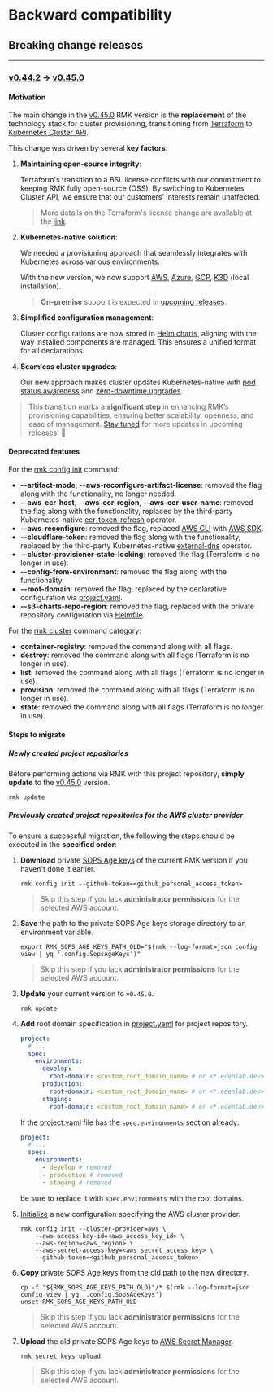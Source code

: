 # Backward compatibility

## Breaking change releases

---

### [v0.44.2](https://github.com/edenlabllc/rmk/releases/tag/v0.44.2) -> [v0.45.0](https://github.com/edenlabllc/rmk/releases/tag/v0.45.0)

#### Motivation

The main change in the [v0.45.0](https://github.com/edenlabllc/rmk/releases/tag/v0.45.0) RMK version is the
**replacement** of the technology stack for cluster provisioning, transitioning
from [Terraform](https://www.terraform.io/) to [Kubernetes Cluster API](https://cluster-api.sigs.k8s.io/).

This change was driven by several **key factors**:

1. **Maintaining open-source integrity**:

   Terraform's transition to a BSL license conflicts with our commitment to keeping RMK fully open-source (OSS).
   By switching to Kubernetes Cluster API, we ensure that our customers' interests remain unaffected.

   > More details on the Terraform's license change are available at the [link](https://www.hashicorp.com/license-faq).

2. **Kubernetes-native solution**:

   We needed a provisioning approach that seamlessly integrates with Kubernetes across various environments.

   With the new version, we now support
   [AWS](configuration/configuration-management/init-aws-provider.md),
   [Azure](configuration/configuration-management/init-azure-provider.md),
   [GCP](configuration/configuration-management/init-gcp-provider.md),
   [K3D](configuration/configuration-management/init-k3d-provider.md) (local installation).

   > **On-premise** support is expected in [upcoming releases](index.md#roadmap).

3. **Simplified configuration management**:

   Cluster configurations are now stored in [Helm charts](https://helm.sh/docs/topics/charts/), aligning with the way
   installed components are managed. This ensures a unified format for all declarations.

4. **Seamless cluster upgrades**:

   Our new approach makes cluster updates Kubernetes-native with
   [pod status awareness](https://kubernetes.io/docs/tasks/run-application/configure-pdb/) and
   [zero-downtime upgrades](https://en.wikipedia.org/wiki/Downtime#Service_levels).

> This transition marks a **significant step** in enhancing RMK’s provisioning capabilities, ensuring better
> scalability, openness, and ease of management. [Stay tuned](index.md#roadmap) for more updates in upcoming releases!
> 🚀

#### Deprecated features

For the [rmk config init](commands.md#init-i) command:

- **--artifact-mode**, **--aws-reconfigure-artifact-license**: removed the flag along with the functionality, no longer
  needed.
- **--aws-ecr-host**, **--aws-ecr-region**, **--aws-ecr-user-name**: removed the flag along with the functionality,
  replaced by the third-party Kubernetes-native
  [ecr-token-refresh](https://github.com/edenlabllc/ecr-token-refresh.operators.infra) operator.
- **--aws-reconfigure**: removed the flag, replaced [AWS CLI](https://aws.amazon.com/cli/) with
  [AWS SDK](https://github.com/aws/aws-sdk-go-v2).
- **--cloudflare-token**: removed the flag along with the functionality, replaced by the third-party
  Kubernetes-native [external-dns](https://github.com/kubernetes-sigs/external-dns) operator.
- **--cluster-provisioner-state-locking**: removed the flag (Terraform is no longer in use).
- **--config-from-environment**: removed the flag along with the functionality.
- **--root-domain**: removed the flag, replaced by the declarative configuration
  via [project.yaml](configuration/project-management/preparation-of-project-repository.md#projectyaml).
- **--s3-charts-repo-region**: removed the flag, replaced with the private repository configuration
  via [Helmfile](https://helmfile.readthedocs.io/en/latest/#configuration).

For the [rmk cluster](commands.md#cluster) command category:

- **container-registry**: removed the command along with all flags.
- **destroy**: removed the command along with all flags (Terraform is no longer in use).
- **list**: removed the command along with all flags (Terraform is no longer in use).
- **provision**: removed the command along with all flags (Terraform is no longer in use).
- **state**: removed the command along with all flags (Terraform is no longer in use).

#### Steps to migrate

##### Newly created project repositories

Before performing actions via RMK with this project repository, **simply update** to the
[v0.45.0](https://github.com/edenlabllc/rmk/releases/tag/v0.45.0) version.

```shell
rmk update
```

##### Previously created project repositories for the AWS cluster provider

To ensure a successful migration, the following the steps should be executed in the **specified order**:

1. **Download** private [SOPS Age keys](configuration/secrets-management/secrets-management.md#secret-keys) of the current
   RMK version if you haven't done it earlier.

   ```shell
   rmk config init --github-token=<github_personal_access_token>
   ```

   > Skip this step if you lack **administrator permissions** for the selected AWS account.

2. **Save** the path to the private SOPS Age keys storage directory to an environment variable.

   ```shell
   export RMK_SOPS_AGE_KEYS_PATH_OLD="$(rmk --log-format=json config view | yq '.config.SopsAgeKeys')"
   ```

   > Skip this step if you lack **administrator permissions** for the selected AWS account.

3. **Update** your current version to `v0.45.0`.

   ```shell
   rmk update
   ```

4. **Add** root domain specification
   in [project.yaml](configuration/project-management/preparation-of-project-repository.md#projectyaml) for project
   repository.

   ```yaml
   project:
     # ...
     spec:
       environments:
         develop:
           root-domain: <custom_root_domain_name> # or <*.edenlab.dev> for the Edenlab team
         production:
           root-domain: <custom_root_domain_name> # or <*.edenlab.dev> for the Edenlab team
         staging:
           root-domain: <custom_root_domain_name> # or <*.edenlab.dev> for the Edenlab team
   ```

   If the [project.yaml](configuration/project-management/preparation-of-project-repository.md#projectyaml) file has
   the `spec.environments` section already:

   ```yaml
   project:
     # ...
     spec:
       environments:
         - develop # removed
         - production # removed
         - staging # removed
   ```

   be sure to replace it with `spec.environments` with the root domains.

5. [Initialize](configuration/configuration-management/init-aws-provider.md#configuration-of-aws) a new configuration
   specifying the AWS cluster provider.

   ```shell
   rmk config init --cluster-provider=aws \
       --aws-access-key-id=<aws_access_key_id> \
       --aws-region=<aws_region> \
       --aws-secret-access-key=<aws_secret_access_key> \
       --github-token=<github_personal_access_token>
   ```

6. **Copy** private SOPS Age keys from the old path
   to the new directory.

   ```shell
   cp -f "${RMK_SOPS_AGE_KEYS_PATH_OLD}"/* $(rmk --log-format=json config view | yq '.config.SopsAgeKeys')
   unset RMK_SOPS_AGE_KEYS_PATH_OLD
   ```

   > Skip this step if you lack **administrator permissions** for the selected AWS account.

7. **Upload** the old private SOPS Age keys to [AWS Secret Manager](https://aws.amazon.com/secrets-manager/).

   ```shell
   rmk secret keys upload
   ```

   > Skip this step if you lack **administrator permissions** for the selected AWS account.
